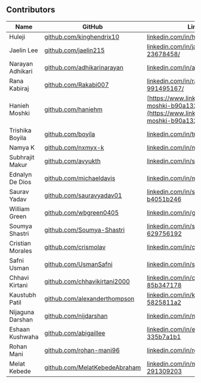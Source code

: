 
## Contributors

| Name | GitHub | LinkedIn |
|---|---|---|
| Huleji | [github.com/kinghendrix10](https://github.com/kinghendrix10) | [linkedin.com/in/huleji-tukura](https://www.linkedin.com/in/huleji-tukura) |
| Jaelin Lee | [github.com/jaelin215](https://github.com/jaelin215) | [linkedin.com/in/jaelin-lee-23678458/](https://www.linkedin.com/in/jaelin-lee-23678458/) |
| Narayan Adhikari | [github.com/adhikarinarayan](github.com/adhikarinarayan) | [linkedin.com/in/adhikarinarayan/](https://www.linkedin.com/in/adhikarinarayan/) |
| Rana Kabiraj | [github.com/Rakabi007](https://github.com/Rakabi007) | [linkedin.com/in/rana-kabiraj-991495167/](https://www.linkedin.com/in/rana-kabiraj-991495167/)
| Hanieh Moshki | [github.com/haniehm](https://github.com/haniehm) | [https://www.linkedin.com/in/hanieh-moshki-b90a132/](https://www.linkedin.com/in/hanieh-moshki-b90a132/) |
| Trishika Boyila | [github.com/boyila](https://github.com/boyila) | [linkedin.com/in/trishikab](https://www.linkedin.com/in/trishikab/) |
| Namya K | [github.com/nxmyx-k](https://github.com/nxmyx-k) | [linkedin.com/in/namya-kumar/](https://www.linkedin.com/in/namya-kumar/) |
| Subhrajit Makur | [github.com/avyukth](https://github.com/avyukth) | [linkedin.com/in/subhrajitmakur](https://www.linkedin.com/in/subhrajitmakur/) |
| Ednalyn De Dios | [github.com/michaeldavis](https://github.com/michaeldavis) | [linkedin.com/in/michaeldavis](https://linkedin.com/in/michaeldavis) |
| Saurav Yadav | [github.com/sauravyadav01](https://github.com/sauravyadav01) | [linkedin.com/in/saurav-yadav-b4051b246](https://www.linkedin.com/in/saurav-yadav-b4051b246) |
| William Green | [github.com/wbgreen0405](https://github.com/wbgreen0405) | [linkedin.com/in/greenwilliam](https://www.linkedin.com/in/greenwilliam/) |
| Soumya Shastri | [github.com/Soumya-Shastri](https://github.com/Soumya-Shastri) | [linkedin.com/in/soumya-shastri-629756192](https://www.linkedin.com/in/soumya-shastri-629756192/) |
| Cristian Morales | [github.com/crismolav](http://github.com/crismolav) | [linkedin.com/in/cmoraleso](https://www.linkedin.com/in/cmoraleso/) |
| Safni Usman | [github.com/UsmanSafni](https://github.com/UsmanSafni) | [linkedin.com/in/safniusman](https://www.linkedin.com/in/safniusman) |
| Chhavi Kirtani | [github.com/chhavikirtani2000](https://github.com/chhavikirtani2000) | [linkedin.com/in/chhavi-kirtani-85b347178](https://www.linkedin.com/in/chhavi-kirtani-85b347178/) |
| Kaustubh Patil | [github.com/alexanderthompson](https://github.com/alexanderthompson) | [linkedin.com/in/kaustubh-patil-5825811a2](https://www.linkedin.com/in/kaustubh-patil-5825811a2/) |
| Nijaguna Darshan | [github.com/nijdarshan](https://github.com/nijdarshan) | [linkedin.com/in/nijaguna-darshan](https://www.linkedin.com/in/nijaguna-darshan/) |
| Eshaan Kushwaha | [github.com/abigaillee](https://github.com/abigaillee) | [linkedin.com/in/eshaan-kushwaha-335b7a1b1](https://www.linkedin.com/in/eshaan-kushwaha-335b7a1b1/) |
| Rohan Mani | [github.com/rohan-mani96](https://github.com/rohan-mani96) | [linkedin.com/in/rohan-mani-profile/](https://www.linkedin.com/in/rohan-mani-profile/) |
| Melat Kebede| [github.com/MelatKebedeAbraham](https://github.com/MelatKebedeAbraham) | [linkedin.com/in/melat-kebede-291309203](https://www.linkedin.com/in/melat-kebede-291309203) |

